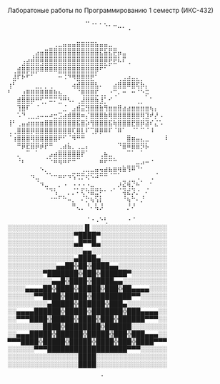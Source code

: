 Лаборатоные работы по Программированию 1 семестр (ИКС-432)      


⠀⠀⠀⠀⠀⠀⠀⠀⠀⠀⠀⠀⠀⠀⠀⠀⠀⠉⠐⠂⠂⠢⠄⠤⣀⡀⠀⠀⠀⠀⠀⠀⠀⠀⠀
⠀⠀⠀⠀⠀⠀⠀⠀⠀⠀⠀⠀⠀⠀⠀⠀⠀⠀⠀⠀⠀⠀⠀⠀⠀⠀⠈⠀⠀⠀⠀⠀⠀⠀⠀
⠀⠀⠀⠀⠀⠀⠀⠀⠀⠀⠀⠀⠀⠀⠀⣀⣀⣀⣀⡀⠀⠀⠀⠀⠀⠀⠀⠀⠀⠀⠀⠀⠀⠀⠀
⠀⠀⠀⠀⠀⠀⠀⠀⣀⣤⣴⣶⣿⣿⣿⣿⣿⣿⣿⣿⣿⡿⣶⣤⠀⠀⠀⠀⠀⠀⠀⠀⠀⠀⠀
⠀⠀⠀⠀⠀⢠⣾⣿⣿⣿⣿⣿⣿⣿⣿⣿⣿⣿⣿⣿⣷⣿⣷⣯⡟⣶⠀⠀⠀⠀⠀⠀⠀⠀⠀
⠀⠀⠀⣰⣾⣿⣿⣻⣿⣿⣿⣿⣿⣿⣿⣿⣿⣿⣿⣿⣿⣟⡯⠯⠓⠃⠠⠀⠀⠀⠀⠀⠀⠀⠀
⠀⢀⣾⣿⡿⣿⡿⠿⠿⠿⠿⣿⣿⣿⣿⣿⣿⣿⣿⡿⠋⠁⠀⠀⠀⠀⠀⠀⠀⠀⠀⠀⠀⠀⠀
⠀⣼⠏⠗⠋⠁⠀⠀⠀⠀⠀⠒⠨⠙⠻⣿⣿⣿⣟⠁⠀⠀⠀⠀⢀⣠⣴⣤⣄⡀⠀⠀⠀⠀⠀
⢰⠃⠀⠀⠀⠀⣀⡀⡀⢀⠀⠀⠀⠀⢴⣾⣿⣿⣿⣧⠄⠀⠀⣴⣿⣿⠿⣿⢯⡷⡄⠀⠀⠀⠀
⠃⠀⠀⣰⣿⣿⣿⣿⣿⣿⣷⣦⣀⠀⠀⠈⢿⣿⣿⣏⢀⡀⠐⢉⠄⠒⠀⠒⠈⠑⡭⠀⠀⠀⠀
⠀⠀⣾⣿⣿⡿⠛⢋⡉⠭⠍⣙⠛⠣⠄⢀⣼⣿⣿⣷⣸⡁⠊⠀⠀⠀⠀⠀⢀⡀⠀⠁⠀⠀⠀
⠀⠀⢹⣿⠏⠀⠈⠀⠀⠀⠀⠀⣈⠀⣠⣾⣭⣻⣿⣿⣷⢻⣶⣶⣿⣴⣴⣶⣶⣶⣶⢦⡄⠀⠀
⠀⠀⠡⠙⢀⣀⣠⠤⠤⠴⣒⣩⣴⣾⣿⣿⠶⡌⣿⣿⣿⣷⢿⣿⣿⣿⣿⣿⣿⢿⣹⠞⡜⠠⠀
⢸⠃⢀⣤⣴⣶⣶⣶⣿⣿⣿⣿⣿⣿⣿⣯⣿⡵⢻⣿⣿⣿⣯⢷⣿⣿⣿⣟⣿⡿⣽⠎⣌⠡⠀
⢀⢀⣿⣿⣿⡿⣿⣿⣿⣿⣿⣿⣿⣿⢏⣿⣇⠏⢉⡿⡿⠿⠏⠈⠿⠁⠀⠈⠁⠉⠈⠸⠀⠀⠀
⠈⢰⣿⣿⣿⢿⣿⣿⣿⣿⣿⠟⠋⠈⠻⠛⠛⠀⠀⠀⠀⠀⠀⠀⠀⠀⣿⣶⣤⣄⣀⠀⠀⠀⠸
⠀⠀⠛⡿⣟⣿⡿⡾⡟⠛⠀⢀⣴⣧⡀⢀⣀⡄⠀⠀⠀⠀⠀⠀⠙⣿⠿⣿⣿⡻⡧⠀⠀⠀⠀
⠀⠀⡀⠀⠉⠀⠁⠀⠀⣠⣴⣿⣿⣿⣿⣿⡟⠁⠀⠀⢀⣦⣀⠀⠀⠀⠉⠁⠀⠁⠀⠀⠀⠀⠀
⠀⠀⠘⠆⠀⠀⠀⠀⠈⠑⠿⢿⠿⠟⠛⠉⠀⠀⠀⠀⠾⠟⠛⠓⠀⠀⠀⠀⣀⣠⠤⠐⠀⠀⠀
⠀⠀⠀⠀⠀⠀⠀⠢⡀⠀⠀⠀⠀⠀⠀⠀⢀⣀⣀⣤⢤⣴⣦⣶⢶⣷⢻⠿⠙⠂⠀⠀⠀⠀⠀
⠀⠀⠀⠀⠀⠲⣀⠀⠈⠑⠒⠶⠖⠲⢫⢛⡛⢞⠫⠽⠛⠛⠈⠉⠁⠀⠀⠀⢀⠀⠀⢀⠈⠀⠀
⠀⠀⠀⠀⠀⠀⠈⠲⣀⠀⠀⡀⠠⠀⠠⠠⠠⠠⣀⠀⠀⠀⠀⠀⡰⣝⢾⡙⠦⠁⠀⠂⠀⠀⠀
⠀⠀⠀⠀⠀⠀⠀⠀⠈⠙⢣⠀⠀⡀⡈⠅⢏⠳⣿⣛⠗⠂⠐⠁⠈⢽⣞⡹⡐⠀⠌⠀⠀⠀⠀
⠀⠀⠀⠀⠀⠀⠀⠀⠀⠐⠒⠋⠓⠤⡀⠀⠌⡓⢦⢫⡇⠀⠀⠀⠀⠘⢦⠓⠄⡘⠀⠀⠀⠀⠀
⠀⠀⠀⠀⠀⠀⠀⠀⠀⠀⠀⠀⠀⠀⠛⢄⡀⠘⠄⢧⡸⠀⠀⠀⠀⠀⡘⠜⠀⠀⠀⠀⠀⠀⠀

⠀⠀⠀⠀⠀⠀⠀⠀⠀⠀⠀⠀⠀⠀⠀⠀⠀⠈⠐⠠⠑⢃⠀⠀⠀⠀⠐⠈⠀⠀⠀⠀⠀⠀⠀
░░░░░░░░░░░░░░░░░▐▌░░░░░░░░░░░░░░░░░
░░░░░░░░░░░░░░░▀████▀░░░░░░░░░░░░░░░
░░░░░░░░░░░░░░░▄█▀▀█▄░░░░░░░░░░░░░░░
░░░░░░░░░░░░░░░░░▄▄░░░░░░░░░░░░░░░░░
░░░░░░░░░░░░░░░▄████▄░░░░░░░░░░░░░░░
░░░░░░░░░░░▄▄██╬██╬████▄▄░░░░░░░░░░░
░░░░░░░░▀███████╬███╬██████▀░░░░░░░░
░░░░░░░░░░▄▄█╬████╬█████▄▄░░░░░░░░░░
░░░░▄▄▄▄██╬████╬█████╬███╬██▄▄▄▄░░░░
░░░░░░▀▀████╬█████╬█████████▀▀░░░░░░
░░░░░░░░░▄█████╬██████╬███▄░░░░░░░░░
░░▄▄▄▄██████╬█████╬███████╬███▄▄▄▄░░
░░▀▀▀████╬█████╬████╬███╬██████▀▀▀░░
░░░░░░░░████╬████████╬██████░░░░░░░░
░░▄▄▄█████╬██████╬█████╬███╬███▄▄▄░░
▀▀▀████╬█████╬█████╬████╬███╬████▀▀▀
░░░░░░▀▀▀██████████████████▀▀▀░░░░░░
░░░░░░░░░░░░░░░░████░░░░░░░░░░░░░░░░
░░░░░░░░░░░░░░░░████░░░░░░░░░░░░░░░░

 
⠀⠀⠀⠀⠀⠀⠀⠀⠀⠀⠀⠀⠀⠀⠀⠀⠀⠀⠀⠀⠈⠀⠀⠀⠀⠀⠀⠀⠀⠀⠀⠀⠀⠀⠀
